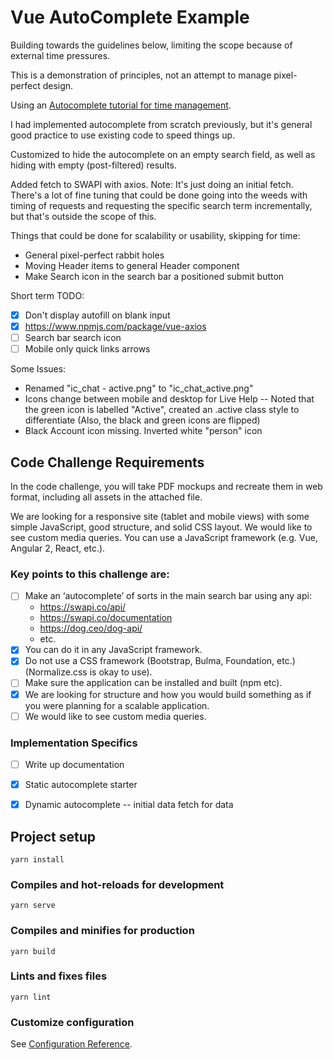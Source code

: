 # Vue AutoComplete Example

Building towards the guidelines below, limiting the scope because of external time pressures.

This is a demonstration of principles, not an attempt to manage pixel-perfect design.

Using an <a href="https://www.digitalocean.com/community/tutorials/vuejs-vue-autocomplete-component#step-1-setting-up-the-project">Autocomplete tutorial for time management</a>.

I had implemented autocomplete from scratch previously, but it's general good practice to use existing code to speed things up.

Customized to hide the autocomplete on an empty search field, as well as hiding with empty (post-filtered) results.

Added fetch to SWAPI with axios. Note: It's just doing an initial fetch.  There's a lot of fine tuning that could be done going into the weeds with timing of requests and requesting the specific search term incrementally, but that's outside the scope of this.

Things that could be done for scalability or usability, skipping for time:
* General pixel-perfect rabbit holes
* Moving Header items to general Header component
* Make Search icon in the search bar a positioned submit button

Short term TODO:
- [x] Don't display autofill on blank input
- [X] https://www.npmjs.com/package/vue-axios
- [ ] Search bar search icon
- [ ] Mobile only quick links arrows

Some Issues:
* Renamed "ic_chat - active.png" to "ic_chat_active.png"
* Icons change between mobile and desktop for Live Help -- Noted that the green icon is labelled "Active", created an .active class style to differentiate (Also, the black and green icons are flipped)
* Black Account icon missing.  Inverted white "person" icon




## Code Challenge Requirements

In the code challenge, you will take PDF mockups and recreate them in web format, including all assets in the attached file. 

We are looking for a responsive site (tablet and mobile views) with some simple JavaScript, good structure, and solid CSS layout. We would like to see custom media queries. You can use a JavaScript framework (e.g. Vue, Angular 2, React, etc.).

### Key points to this challenge are:

- [ ] Make an ‘autocomplete’ of sorts in the main search bar using any api: 
    * https://swapi.co/api/ 
    * https://swapi.co/documentation
    * https://dog.ceo/dog-api/
    * etc.
- [X] You can do it in any JavaScript framework.
- [X] Do not use a CSS framework (Bootstrap, Bulma, Foundation, etc.)(Normalize.css is okay to use).
- [ ] Make sure the application can be installed and built (npm etc).
- [X] We are looking for structure and how you would build something as if you were planning for a scalable application. 
- [ ] We would like to see custom media queries.

### Implementation Specifics
- [ ] Write up documentation
- [X] Static autocomplete starter
- [X] Dynamic autocomplete -- initial data fetch for data 


## Project setup
```
yarn install
```

### Compiles and hot-reloads for development
```
yarn serve
```

### Compiles and minifies for production
```
yarn build
```

### Lints and fixes files
```
yarn lint
```

### Customize configuration
See [Configuration Reference](https://cli.vuejs.org/config/).
